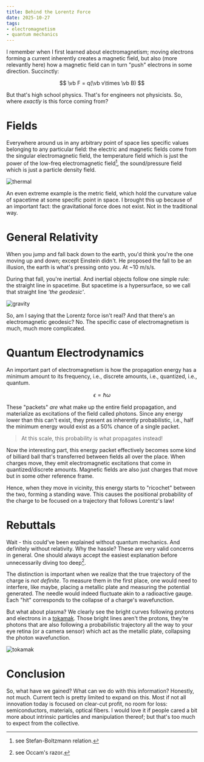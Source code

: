 ```yaml
---
title: Behind the Lorentz Force
date: 2025-10-27
tags:
- electromagnetism
- quantum mechanics
---
```


I remember when I first learned about electromagnetism; moving electrons
forming a current inherently creates a magnetic field, but also (more
relevantly here) how a magnetic field can in turn "push" electrons in some
direction. Succinctly:

$$
\vb F = q(\vb v\times \vb B)
$$

But that's high school physics. That's for engineers not physicists. So, where
_exactly_ is this force coming from?

# Fields

Everywhere around us in any arbitrary point of space lies specific values
belonging to any particular field: the electric and magnetic fields come from
the singular electromagnetic field, the temperature field which is just the
power of the low-freq electromagnetic field[^1], the sound/pressure field which
is just a particle density field.

[^1]: see Stefan-Boltzmann relation.

![thermal](/posts/thermal.jpg)

An even extreme example is the metric field, which hold the curvature value of
spacetime at some specific point in space. I brought this up because of an
important fact: the gravitational force does not exist. Not in the traditional
way.

# General Relativity

When you jump and fall back down to the earth, you'd think you're the one
moving up and down; except Einstein didn't. He proposed the fall to be an
illusion, the earth is what's pressing onto you. At ~10 m/s/s.

During that fall, you're inertial. And inertial objects follow one simple rule:
the straight line in spacetime. But spacetime is a hypersurface, so we call
that straight line _'the geodesic'_.

![gravity](/posts/gravity.svg)

So, am I saying that the Lorentz force isn't real? And that there's an
electromagnetic geodesic? No. The specific case of electromagnetism is much, much more complicated.

# Quantum Electrodynamics

An important part of electromagnetism is how the propagation energy has a
minimum amount to its frequency, i.e., discrete amounts, i.e., quantized, i.e.,
quantum.

$$
\epsilon=\hbar\omega
$$

These "packets" _are_ what make up the entire field
propagation, and materialize as excitations of the field called photons. Since
any energy lower than this can't exist, they present as inherently
probabilistic, i.e., half the minimum energy would exist as a 50% chance of a
single packet.

> At this scale, this probability is what propagates instead!

Now the interesting part, this energy packet effectively becomes some kind of
billiard ball that's transferred between fields all over the place. When
charges move, they emit electromagnetic excitations that come in
quantized/discrete amounts. Magnetic fields are also just charges that move but
in some other reference frame.

Hence, when they move in vicinity, this energy starts to "ricochet" between the
two, forming a standing wave. This causes the positional probability of the
charge to be focused on a trajectory that follows Lorentz's law!

# Rebuttals

Wait - this could've been explained without quantum mechanics. And definitely
without relativity. Why the hassle? These are very valid concerns in general.
One should always accept the easiest explanation before unnecessarily diving
too deep[^2].

[^2]: see Occam's razor.

The distinction is important when we realize that the true trajectory of the
charge is _not definite_. To measure them in the first place, one would need to
interfere, like maybe, placing a metallic plate and measuring the potential
generated. The needle would indeed fluctuate akin to a radioactive gauge. Each
"hit" corresponds to the collapse of a charge's wavefunction.

But what about plasma? We clearly see the bright curves following protons and
electrons in a [tokamak](https://en.wikipedia.org/wiki/Tokamak). Those bright
lines aren't the protons, they're photons that are also following a
probabilistic trajectory all the way to your eye retina (or a camera sensor)
which act as the metallic plate, collapsing the photon wavefunction.

![tokamak](/posts/tokamak.png)

# Conclusion

So, what have we gained? What can we do with this information? Honestly, not
much. Current tech is pretty limited to expand on this. Most if not all
innovation today is focused on clear-cut profit, no room for loss:
semiconductors, materials, optical fibers. I would love it if people cared
a bit more about intrinsic particles and manipulation thereof; but that's too
much to expect from the collective.
